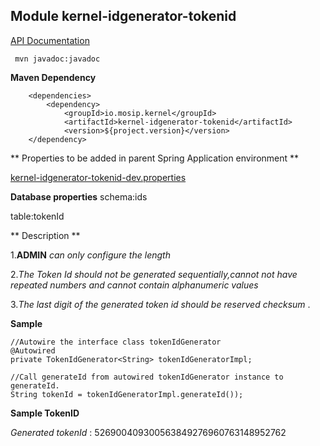 ## Module kernel-idgenerator-tokenid

[API Documentation](doc/index.html)


```
 mvn javadoc:javadoc

 ```
 
 **Maven Dependency**

```
	<dependencies>
		<dependency>
			<groupId>io.mosip.kernel</groupId>
			<artifactId>kernel-idgenerator-tokenid</artifactId>
			<version>${project.version}</version>
	</dependency>

```

** Properties to be added in parent Spring Application environment **

[kernel-idgenerator-tokenid-dev.properties](../../config/kernel-idgenerator-tokenid-dev.properties)


**Database properties**
schema:ids

table:tokenId


** Description **

1.**ADMIN** _can only configure the length_ 

2._The Token Id should not be generated sequentially,cannot not have repeated numbers and cannot contain alphanumeric values_

3._The last digit of the generated token id should be reserved checksum_ .



**Sample**
 
  ```
//Autowire the interface class tokenIdGenerator
  @Autowired
  private TokenIdGenerator<String> tokenIdGeneratorImpl;

 //Call generateId from autowired tokenIdGenerator instance to generateId.
  String tokenId = tokenIdGeneratorImpl.generateId());
  
```
**Sample TokenID**

_Generated tokenId_ : 526900409300563849276960763148952762









